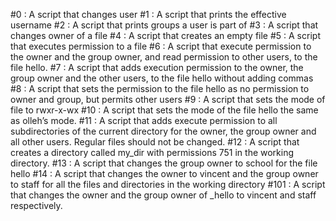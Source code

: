 #0 : A script that changes user
#1 : A script that prints the effective username 
#2 : A script that prints groups a user is part of
#3 : A script that changes owner of a file
#4 : A script that creates an empty file
#5 : A script that executes permission to a file
#6 : A script that execute permission to the owner and the group owner, and read permission to other users, to the file hello.
#7 : A script that adds execution permission to the owner, the group owner and the other users, to the file hello without adding commas
#8 : A script that sets the permission to the file hello as no permission to owner and group, but permits other users
#9 : A script that sets the mode of file to rwxr-x-wx
#10 : A script that sets the mode of the file hello the same as olleh’s mode.
#11 : A script that adds execute permission to all subdirectories of the current directory for the owner, the group owner and all other users. Regular files should not be changed.
#12 : A script that creates a directory called my_dir with permissions 751 in the working directory.
#13 : A script that changes the group owner to school for the file hello
#14 : A script that changes the owner to vincent and the group owner to staff for all the files and directories in the working directory
#101 : A script that changes the owner and the group owner of _hello to vincent and staff respectively.

